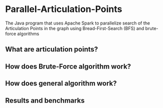 # Parallel-Articulation-Points
The Java program that uses Apache Spark to parallelize search of the Articulation Points in the graph using Bread-First-Search (BFS) and brute-force algorithms

## What are articulation points?

## How does Brute-Force algorithm work?

## How does general algorithm work?

## Results and benchmarks
